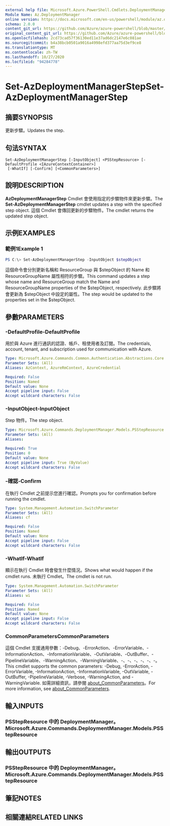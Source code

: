 ```yaml
---
external help file: Microsoft.Azure.PowerShell.Cmdlets.DeploymentManager.dll-Help.xml
Module Name: Az.DeploymentManager
online version: https://docs.microsoft.com/en-us/powershell/module/az.deploymentmanager/set-azdeploymentmanagerstep
schema: 2.0.0
content_git_url: https://github.com/Azure/azure-powershell/blob/master/src/DeploymentManager/DeploymentManager/help/Set-AzDeploymentManagerStep.md
original_content_git_url: https://github.com/Azure/azure-powershell/blob/master/src/DeploymentManager/DeploymentManager/help/Set-AzDeploymentManagerStep.md
ms.openlocfilehash: 2cd73cad57f36130ed11e37ad6dc2147e6c081ae
ms.sourcegitcommit: b4a38bcb0501a9016a4998efd377aa75d3ef9ce8
ms.translationtype: MT
ms.contentlocale: zh-TW
ms.lasthandoff: 10/27/2020
ms.locfileid: "94284778"
---
```

# <span data-ttu-id="98419-101">Set-AzDeploymentManagerStep</span><span class="sxs-lookup"><span data-stu-id="98419-101">Set-AzDeploymentManagerStep</span></span>

## <span data-ttu-id="98419-102">摘要</span><span class="sxs-lookup"><span data-stu-id="98419-102">SYNOPSIS</span></span>
<span data-ttu-id="98419-103">更新步驟。</span><span class="sxs-lookup"><span data-stu-id="98419-103">Updates the step.</span></span>

## <span data-ttu-id="98419-104">句法</span><span class="sxs-lookup"><span data-stu-id="98419-104">SYNTAX</span></span>

```
Set-AzDeploymentManagerStep [-InputObject] <PSStepResource> [-DefaultProfile <IAzureContextContainer>]
 [-WhatIf] [-Confirm] [<CommonParameters>]
```

## <span data-ttu-id="98419-105">說明</span><span class="sxs-lookup"><span data-stu-id="98419-105">DESCRIPTION</span></span>
<span data-ttu-id="98419-106">**AzDeploymentManagerStep** Cmdlet 會使用指定的步驟物件來更新步驟。</span><span class="sxs-lookup"><span data-stu-id="98419-106">The **Set-AzDeploymentManagerStep** cmdlet updates a step with the specified step object.</span></span>
<span data-ttu-id="98419-107">這個 Cmdlet 會傳回更新的步驟物件。</span><span class="sxs-lookup"><span data-stu-id="98419-107">The cmdlet returns the updated step object.</span></span>

## <span data-ttu-id="98419-108">示例</span><span class="sxs-lookup"><span data-stu-id="98419-108">EXAMPLES</span></span>

### <span data-ttu-id="98419-109">範例1</span><span class="sxs-lookup"><span data-stu-id="98419-109">Example 1</span></span>
```powershell
PS C:\> Set-AzDeploymentManagerStep -InputObject $stepObject
```

<span data-ttu-id="98419-110">這個命令會分別更新名稱和 ResourceGroup 與 $stepObject 的 Name 和 ResourceGroupName 屬性相符的步驟。</span><span class="sxs-lookup"><span data-stu-id="98419-110">This command updates a step whose name and ResourceGroup match the Name and ResourceGroupName properties of the $stepObject, respectively.</span></span>
<span data-ttu-id="98419-111">此步驟將會更新為 $stepObject 中設定的屬性。</span><span class="sxs-lookup"><span data-stu-id="98419-111">The step would be updated to the properties set in the $stepObject.</span></span>

## <span data-ttu-id="98419-112">參數</span><span class="sxs-lookup"><span data-stu-id="98419-112">PARAMETERS</span></span>

### <span data-ttu-id="98419-113">-DefaultProfile</span><span class="sxs-lookup"><span data-stu-id="98419-113">-DefaultProfile</span></span>
<span data-ttu-id="98419-114">用於與 Azure 進行通訊的認證、帳戶、租使用者及訂閱。</span><span class="sxs-lookup"><span data-stu-id="98419-114">The credentials, account, tenant, and subscription used for communication with Azure.</span></span>

```yaml
Type: Microsoft.Azure.Commands.Common.Authentication.Abstractions.Core.IAzureContextContainer
Parameter Sets: (All)
Aliases: AzContext, AzureRmContext, AzureCredential

Required: False
Position: Named
Default value: None
Accept pipeline input: False
Accept wildcard characters: False
```

### <span data-ttu-id="98419-115">-InputObject</span><span class="sxs-lookup"><span data-stu-id="98419-115">-InputObject</span></span>
<span data-ttu-id="98419-116">Step 物件。</span><span class="sxs-lookup"><span data-stu-id="98419-116">The step object.</span></span>

```yaml
Type: Microsoft.Azure.Commands.DeploymentManager.Models.PSStepResource
Parameter Sets: (All)
Aliases:

Required: True
Position: 0
Default value: None
Accept pipeline input: True (ByValue)
Accept wildcard characters: False
```

### <span data-ttu-id="98419-117">-確認</span><span class="sxs-lookup"><span data-stu-id="98419-117">-Confirm</span></span>
<span data-ttu-id="98419-118">在執行 Cmdlet 之前提示您進行確認。</span><span class="sxs-lookup"><span data-stu-id="98419-118">Prompts you for confirmation before running the cmdlet.</span></span>

```yaml
Type: System.Management.Automation.SwitchParameter
Parameter Sets: (All)
Aliases: cf

Required: False
Position: Named
Default value: None
Accept pipeline input: False
Accept wildcard characters: False
```

### <span data-ttu-id="98419-119">-WhatIf</span><span class="sxs-lookup"><span data-stu-id="98419-119">-WhatIf</span></span>
<span data-ttu-id="98419-120">顯示在執行 Cmdlet 時會發生什麼情況。</span><span class="sxs-lookup"><span data-stu-id="98419-120">Shows what would happen if the cmdlet runs.</span></span>
<span data-ttu-id="98419-121">未執行 Cmdlet。</span><span class="sxs-lookup"><span data-stu-id="98419-121">The cmdlet is not run.</span></span>

```yaml
Type: System.Management.Automation.SwitchParameter
Parameter Sets: (All)
Aliases: wi

Required: False
Position: Named
Default value: None
Accept pipeline input: False
Accept wildcard characters: False
```

### <span data-ttu-id="98419-122">CommonParameters</span><span class="sxs-lookup"><span data-stu-id="98419-122">CommonParameters</span></span>
<span data-ttu-id="98419-123">這個 Cmdlet 支援通用參數：-Debug、-ErrorAction、-ErrorVariable、-InformationAction、-InformationVariable、-OutVariable、-OutBuffer、-PipelineVariable、-WarningAction、-WarningVariable、-、-、-、-、-、-。</span><span class="sxs-lookup"><span data-stu-id="98419-123">This cmdlet supports the common parameters: -Debug, -ErrorAction, -ErrorVariable, -InformationAction, -InformationVariable, -OutVariable, -OutBuffer, -PipelineVariable, -Verbose, -WarningAction, and -WarningVariable.</span></span> <span data-ttu-id="98419-124">如需詳細資訊，請參閱 [about_CommonParameters](http://go.microsoft.com/fwlink/?LinkID=113216)。</span><span class="sxs-lookup"><span data-stu-id="98419-124">For more information, see [about_CommonParameters](http://go.microsoft.com/fwlink/?LinkID=113216).</span></span>

## <span data-ttu-id="98419-125">輸入</span><span class="sxs-lookup"><span data-stu-id="98419-125">INPUTS</span></span>

### <span data-ttu-id="98419-126">PSStepResource 中的 DeploymentManager。</span><span class="sxs-lookup"><span data-stu-id="98419-126">Microsoft.Azure.Commands.DeploymentManager.Models.PSStepResource</span></span>

## <span data-ttu-id="98419-127">輸出</span><span class="sxs-lookup"><span data-stu-id="98419-127">OUTPUTS</span></span>

### <span data-ttu-id="98419-128">PSStepResource 中的 DeploymentManager。</span><span class="sxs-lookup"><span data-stu-id="98419-128">Microsoft.Azure.Commands.DeploymentManager.Models.PSStepResource</span></span>

## <span data-ttu-id="98419-129">筆記</span><span class="sxs-lookup"><span data-stu-id="98419-129">NOTES</span></span>

## <span data-ttu-id="98419-130">相關連結</span><span class="sxs-lookup"><span data-stu-id="98419-130">RELATED LINKS</span></span>
